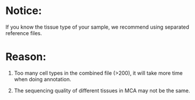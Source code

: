 # Notice:

If you know the tissue type of your sample, we recommend using separated reference files.

# Reason:

1. Too many cell types in the combined file (>200), it will take more time when doing annotation.

2. The sequencing quality of different tissues in MCA may not be the same.
